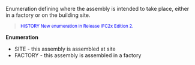 ﻿Enumeration defining where the assembly is intended to take place, either in a factory or on the building site.

> <font color="#0000FF"><small>HISTORY New enumeration in
        Release IFC2x Edition 2.</small></font>
> 


**Enumeration**

* SITE - this assembly is assembled at site 
* FACTORY - this assembly is assembled in a factory
